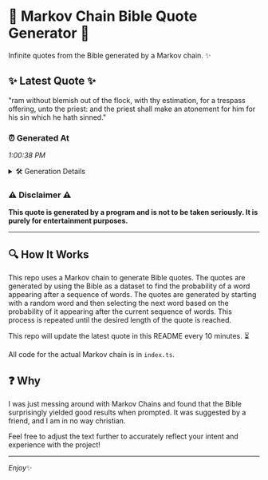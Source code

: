 # 📖 Markov Chain Bible Quote Generator 📖

Infinite quotes from the Bible generated by a Markov chain. ✨

## ✨ Latest Quote ✨
"ram without blemish out of the flock, with thy estimation, for a trespass offering, unto the priest: and the priest shall make an atonement for him for his sin which he hath sinned."

### ⏰ Generated At
*1:00:38 PM*

<details>
    <summary>🛠️ Generation Details</summary>
    <p>
        <strong>🌱 Seed:</strong> ram<br>
        <strong>🔄 Iterations:</strong> 32<br>
        <strong>📜 Context History:</strong><br>[ ram ]: without<br>[ ram, without ]: blemish<br>[ ram, without, blemish ]: out<br>[ ram, without, blemish, out ]: of<br>[ ram, without, blemish, out, of ]: the<br>[ ram, without, blemish, out, of, the ]: flock,<br>[ without, blemish, out, of, the, flock, ]: with<br>[ blemish, out, of, the, flock,, with ]: thy<br>[ out, of, the, flock,, with, thy ]: estimation,<br>[ of, the, flock,, with, thy, estimation, ]: for<br>[ the, flock,, with, thy, estimation,, for ]: a<br>[ flock,, with, thy, estimation,, for, a ]: trespass<br>[ with, thy, estimation,, for, a, trespass ]: offering,<br>[ thy, estimation,, for, a, trespass, offering, ]: unto<br>[ estimation,, for, a, trespass, offering,, unto ]: the<br>[ for, a, trespass, offering,, unto, the ]: priest:<br>[ a, trespass, offering,, unto, the, priest: ]: and<br>[ trespass, offering,, unto, the, priest:, and ]: the<br>[ offering,, unto, the, priest:, and, the ]: priest<br>[ unto, the, priest:, and, the, priest ]: shall<br>[ the, priest:, and, the, priest, shall ]: make<br>[ priest:, and, the, priest, shall, make ]: an<br>[ and, the, priest, shall, make, an ]: atonement<br>[ the, priest, shall, make, an, atonement ]: for<br>[ priest, shall, make, an, atonement, for ]: him<br>[ shall, make, an, atonement, for, him ]: for<br>[ make, an, atonement, for, him, for ]: his<br>[ an, atonement, for, him, for, his ]: sin<br>[ atonement, for, him, for, his, sin ]: which<br>[ for, him, for, his, sin, which ]: he<br>[ him, for, his, sin, which, he ]: hath<br>[ for, his, sin, which, he, hath ]: sinned.<br>
    </p>
</details>

### ⚠️ Disclaimer ⚠️
**This quote is generated by a program and is not to be taken seriously. It is purely for entertainment purposes.**

---

## 🔍 How It Works

This repo uses a Markov chain to generate Bible quotes. The quotes are generated by using the Bible as a dataset to find the probability of a word appearing after a sequence of words. The quotes are generated by starting with a random word and then selecting the next word based on the probability of it appearing after the current sequence of words. This process is repeated until the desired length of the quote is reached.

This repo will update the latest quote in this README every 10 minutes. ⏳

All code for the actual Markov chain is in `index.ts`.

## ❓ Why

I was just messing around with Markov Chains and found that the Bible surprisingly yielded good results when prompted. 
It was suggested by a friend, and I am in no way christian.

Feel free to adjust the text further to accurately reflect your intent and experience with the project!

---

*Enjoy*✨
